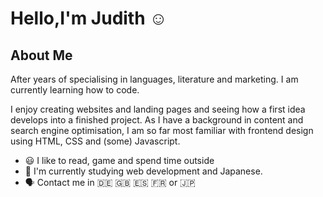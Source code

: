 # Hello,I'm Judith ☺️

## About Me
After years of specialising in languages, literature and marketing. I am currently learning how to code. 

I enjoy creating websites and landing pages and seeing how a first idea develops into a finished project. As I have a background in content and search engine optimisation, I am so far most familiar with frontend design using HTML, CSS and (some) Javascript.

- 😃 I like to read, game and spend time outside 
- 🌱 I'm currently studying web development and Japanese.  
- 🗣️ Contact me in 🇩🇪 🇬🇧 🇪🇸 🇫🇷 or 🇯🇵  










